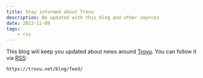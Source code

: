```yaml
---
title: Stay informed about Trovu
description: Be updated with this blog and other sources
date: 2023-12-09
tags:
    - rss
---
```


This blog will keep you updated about news around [Trovu](https://trovu.net). You can follow it via [RSS](/feed/):

```md
https://trovu.net/blog/feed/
```
